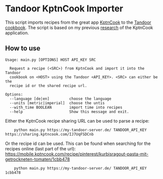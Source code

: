 # Tandoor KptnCook Importer

This script imports recipes from the great app [KptnCook](https://www.kptncook.com/) to the [Tandoor cookbook](https://tandoor.dev/).
The script is based on my previous [research](https://medium.com/analytics-vidhya/reversing-and-analyzing-the-cooking-app-kptncook-my-recipe-collection-5b5b04e5a085) of the KptnCook application.

## How to use

```
Usage: main.py [OPTIONS] HOST API_KEY SRC

  Request a recipe (<SRC>) from KptnCook and import it into the Tandoor
  cookbook on <HOST> using the Tandoor <API_KEY>. <SRC> can either be the
  recipe id or the shared recipe url.

Options:
  --language [de|en]         choose the language
  --units [metric|imperial]  choose the untis
  --with_time BOOLEAN        import time into recipes
  --help                     Show this message and exit.
```

Either the KptnCook recipe sharing URL can be used to parse a recipe:
```
    python main.py https://my-tandoor-server.de/ TANDOOR_API_KEY https://sharing.kptncook.com/IJ7UqFSDCnb
```

Or the recipe id can be used.
This can be found when searching for the recipes online (last part of the url):
https://mobile.kptncook.com/recipe/pinterest/kurbisragout-pasta-mit-getrockneten-tomaten/1cbb478
```
    python main.py https://my-tandoor-server.de/ TANDOOR_API_KEY 1cbb478
```
